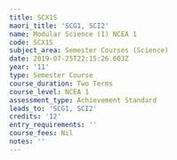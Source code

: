 ```yaml
---
title: SCX1S
maori_title: 'SCG1, SCI2'
name: Modular Science (1) NCEA 1
code: SCX1S
subject_area: Semester Courses (Science)
date: 2019-07-25T22:15:26.603Z
year: '11'
type: Semester Course
course_duration: Two Terms
course_level: NCEA 1
assessment_type: Achievement Standard
leads_to: 'SCG1, SCI2'
credits: '12'
entry_requirements: ''
course_fees: Nil
notes: ''
---
```


